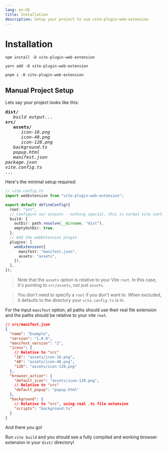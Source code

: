 ```yaml
---
lang: en-US
title: Installation
description: Setup your project to use vite-plugin-web-extension
---
```


# Installation

<CodeGroup>
  <CodeGroupItem title="NPM" active>

```bash:no-line-numbers
npm install -D vite-plugin-web-extension
```

  </CodeGroupItem>
  <CodeGroupItem title="YARN">

```bash:no-line-numbers
yarn add -D vite-plugin-web-extension
```

  </CodeGroupItem>
  <CodeGroupItem title="PNPM">

```bash:no-line-numbers
pnpm i -D vite-plugin-web-extension
```

  </CodeGroupItem>
</CodeGroup>

<!--## Scaffold Your Project

<CodeGroup>
  <CodeGroupItem title="NPM" active>

```bash:no-line-numbers
npm create vite-plugin-web-extension@latest
```

  </CodeGroupItem>
  <CodeGroupItem title="YARN">

```bash:no-line-numbers
yarn create vite-plugin-web-extension
```

  </CodeGroupItem>
  <CodeGroupItem title="PNPM">

```bash:no-line-numbers
pnpm create vite-plugin-web-extension
```

  </CodeGroupItem>
</CodeGroup>

Then follow the prompts! There are several variations of projects you can start with: TS, Vue, React, etc.-->

## Manual Project Setup

Lets say your project looks like this:

<pre>
<strong>dist/</strong>
   <i>build output...</i>
<strong>src/</strong>
   <strong>assets/</strong>
      <i>icon-16.png</i>
      <i>icon-48.png</i>
      <i>icon-128.png</i>
   <i>background.ts</i>
   <i>popup.html</i>
   <i>manifest.json</i>
<i>package.json</i>
<i>vite.config.ts</i>
<i>...</i>
</pre>

Here's the minimal setup required:

```ts
// vite.config.ts
import webExtension from "vite-plugin-web-extension";

export default defineConfig({
  root: "src",
  // Configure our outputs - nothing special, this is normal vite config
  build: {
    outDir: path.resolve(__dirname, "dist"),
    emptyOutDir: true,
  },
  // Add the webExtension plugin
  plugins: [
    webExtension({
      manifest: "manifest.json",
      assets: "assets",
    }),
  ],
});
```

> Note that the `assets` option is relative to your Vite `root`. In this case, it's pointing to `src/assets`, not just `assets`.

> You don't need to specify a `root` if you don't want to. When excluded, it defaults to the directory your `vite.config.ts` is in.

For the input `manifest` option, all paths should use their real file extension and the paths should be relative to your vite `root`.

```json
// src/manifest.json
{
  "name": "Example",
  "version": "1.0.0",
  "manifest_version": "2",
  "icons": {
    // Relative to "src"
    "16": "assets/icon-16.png",
    "48": "assets/icon-48.png",
    "128": "assets/icon-128.png"
  },
  "browser_action": {
    "default_icon": "assets/icon-128.png",
    // Relative to "src"
    "default_popup": "popup.html"
  },
  "background": {
    // Relative to "src", using real .ts file extension
    "scripts": "background.ts"
  }
}
```

And there you go!

Run `vite build` and you should see a fully compiled and working browser extension in your `dist/` directory!
